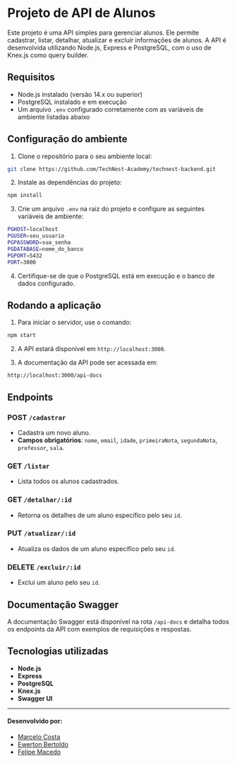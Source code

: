 
# Projeto de API de Alunos

Este projeto é uma API simples para gerenciar alunos. Ele permite cadastrar, listar, detalhar, atualizar e excluir informações de alunos. A API é desenvolvida utilizando Node.js, Express e PostgreSQL, com o uso de Knex.js como query builder.

## Requisitos

- Node.js instalado (versão 14.x ou superior)
- PostgreSQL instalado e em execução
- Um arquivo `.env` configurado corretamente com as variáveis de ambiente listadas abaixo

## Configuração do ambiente

1. Clone o repositório para o seu ambiente local:

```bash
git clone https://github.com/TechNest-Academy/technest-backend.git
```

2. Instale as dependências do projeto:

```bash
npm install
```

3. Crie um arquivo `.env` na raiz do projeto e configure as seguintes variáveis de ambiente:

```bash
PGHOST=localhost
PGUSER=seu_usuario
PGPASSWORD=sua_senha
PGDATABASE=nome_do_banco
PGPORT=5432
PORT=3000
```

4. Certifique-se de que o PostgreSQL está em execução e o banco de dados configurado.

## Rodando a aplicação

1. Para iniciar o servidor, use o comando:

```bash
npm start
```

2. A API estará disponível em `http://localhost:3000`.

3. A documentação da API pode ser acessada em:

```
http://localhost:3000/api-docs
```

## Endpoints

### POST `/cadastrar`
- Cadastra um novo aluno.
- **Campos obrigatórios**: `nome`, `email`, `idade`, `primeiraNota`, `segundaNota`, `professor`, `sala`.

### GET `/listar`
- Lista todos os alunos cadastrados.

### GET `/detalhar/:id`
- Retorna os detalhes de um aluno específico pelo seu `id`.

### PUT `/atualizar/:id`
- Atualiza os dados de um aluno específico pelo seu `id`.

### DELETE `/excluir/:id`
- Exclui um aluno pelo seu `id`.

## Documentação Swagger

A documentação Swagger está disponível na rota `/api-docs` e detalha todos os endpoints da API com exemplos de requisições e respostas.

## Tecnologias utilizadas

- **Node.js**
- **Express**
- **PostgreSQL**
- **Knex.js**
- **Swagger UI**

---

#### Desenvolvido por:

- [Marcelo Costa](https://github.com/159753marcelo)
- [Ewerton Bertoldo](https://github.com/EwertonRafael) 
- [Felipe Macedo](https://github.com/felipemacedo1) 
